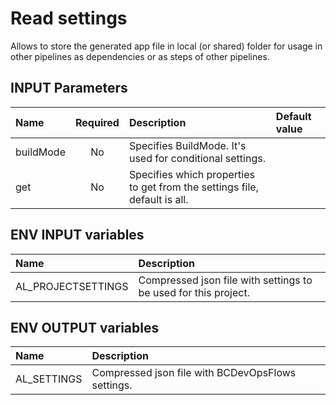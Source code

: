 # Read settings

Allows to store the generated app file in local (or shared) folder for usage in other pipelines as dependencies or as steps of other pipelines.

## INPUT Parameters

| Name                  | Required  | Description                                                               | Default value |
| :--                   | :-:       | :--                                                                       | :--           |
| buildMode             | No        | Specifies BuildMode. It's used for conditional settings.                  |               |
| get                   | No        | Specifies which properties to get from the settings file, default is all. |               |

## ENV INPUT variables

| Name                  | Description                                                       |
| :--                   | :--                                                               |
| AL_PROJECTSETTINGS    | Compressed json file with settings to be used for this project.   |

## ENV OUTPUT variables

| Name              | Description                                           |
| :--               | :--                                                   |
| AL_SETTINGS       | Compressed json file with BCDevOpsFlows settings.     |